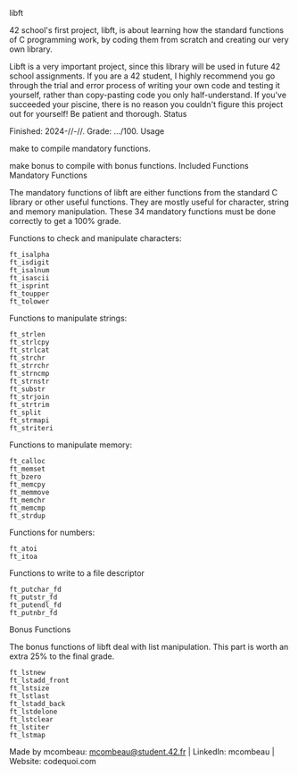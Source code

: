 libft

42 school's first project, libft, is about learning how the standard functions of C programming work, by coding them from scratch and creating our very own library.

Libft is a very important project, since this library will be used in future 42 school assignments. If you are a 42 student, I highly recommend you go through the trial and error process of writing your own code and testing it yourself, rather than copy-pasting code you only half-understand. If you've succeeded your piscine, there is no reason you couldn't figure this project out for yourself! Be patient and thorough.
Status

Finished: 2024-//-//. Grade: .../100.
Usage

make to compile mandatory functions.

make bonus to compile with bonus functions.
Included Functions
Mandatory Functions

The mandatory functions of libft are either functions from the standard C library or other useful functions. They are mostly useful for character, string and memory manipulation. These 34 mandatory functions must be done correctly to get a 100% grade.

Functions to check and manipulate characters:

    ft_isalpha
    ft_isdigit
    ft_isalnum
    ft_isascii
    ft_isprint
    ft_toupper
    ft_tolower

Functions to manipulate strings:

    ft_strlen
    ft_strlcpy
    ft_strlcat
    ft_strchr
    ft_strrchr
    ft_strncmp
    ft_strnstr
    ft_substr
    ft_strjoin
    ft_strtrim
    ft_split
    ft_strmapi
    ft_striteri

Functions to manipulate memory:

    ft_calloc
    ft_memset
    ft_bzero
    ft_memcpy
    ft_memmove
    ft_memchr
    ft_memcmp
    ft_strdup

Functions for numbers:

    ft_atoi
    ft_itoa

Functions to write to a file descriptor

    ft_putchar_fd
    ft_putstr_fd
    ft_putendl_fd
    ft_putnbr_fd

Bonus Functions

The bonus functions of libft deal with list manipulation. This part is worth an extra 25% to the final grade.

    ft_lstnew
    ft_lstadd_front
    ft_lstsize
    ft_lstlast
    ft_lstadd_back
    ft_lstdelone
    ft_lstclear
    ft_lstiter
    ft_lstmap

Made by mcombeau: mcombeau@student.42.fr | LinkedIn: mcombeau | Website: codequoi.com
